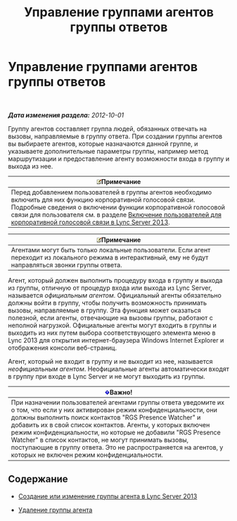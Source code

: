 ﻿---
title: Управление группами агентов группы ответов
TOCTitle: Управление группами агентов группы ответов
ms:assetid: 36084cdc-38f1-4c45-922f-f81c7e86210c
ms:mtpsurl: https://technet.microsoft.com/ru-ru/library/Gg520976(v=OCS.15)
ms:contentKeyID: 49309417
ms.date: 05/19/2016
mtps_version: v=OCS.15
ms.translationtype: HT
---

# Управление группами агентов группы ответов

 

_**Дата изменения раздела:** 2012-10-01_

Группу агентов составляет группа людей, обязанных отвечать на вызовы, направляемые в группу ответа. При создании группы агентов вы выбираете агентов, которые назначаются данной группе, и указываете дополнительные параметры группы, например метод маршрутизации и предоставление агенту возможности входа в группу и выхода из нее.

<table>
<thead>
<tr class="header">
<th><img src="images/Gg398412.note(OCS.15).gif" title="note" alt="note" />Примечание</th>
</tr>
</thead>
<tbody>
<tr class="odd">
<td>Перед добавлением пользователей в группы агентов необходимо включить для них функцию корпоративной голосовой связи. Подробные сведения о включении функции корпоративной голосовой связи для пользователя см. в разделе <a href="lync-server-2013-enable-users-for-enterprise-voice.md">Включение пользователей для корпоративной голосовой связи в Lync Server 2013</a>.</td>
</tr>
</tbody>
</table>


<table>
<thead>
<tr class="header">
<th><img src="images/Gg398412.note(OCS.15).gif" title="note" alt="note" />Примечание</th>
</tr>
</thead>
<tbody>
<tr class="odd">
<td>Агентами могут быть только локальные пользователи. Если агент переходит из локального режима в интерактивный, ему не будут направляться звонки группы ответа.</td>
</tr>
</tbody>
</table>


Агент, который должен выполнить процедуру входа в группу и выхода из группы, отличную от процедур входа или выхода из Lync Server, называется *официальным агентом*. Официальный агенты обязательно должны войти в группу, чтобы получить возможность принимать вызовы, направляемые в группу. Эта функция может оказаться полезной, если агенты, отвечающие на вызовы группы, работают с неполной нагрузкой. Официальные агенты могут входить в группы и выходить из них путем выбора соответствующего элемента меню в Lync 2013 для открытия интернет-браузера Windows Internet Explorer и отображения консоли веб-страниц.

Агент, который не входит в группу и не выходит из нее, называется *неофициальным агентом*. Неофициальные агенты автоматически входят в группу при входе в Lync Server и не могут выходить из группы.

<table>
<thead>
<tr class="header">
<th><img src="images/JJ618369.important(OCS.15).gif" title="important" alt="important" />Важно!</th>
</tr>
</thead>
<tbody>
<tr class="odd">
<td>При назначении пользователей агентами группы ответа уведомите их о том, что если у них активирован режим конфиденциальности, они должны выполнить поиск контактов &quot;RGS Presence Watcher&quot; и добавить их в свой список контактов. Агенты, у которых включен режим конфиденциальности, но которые не добавили &quot;RGS Presence Watcher&quot; в список контактов, не могут принимать вызовы, поступающие в группу ответа. Это не распространяется на агентов, у которых не включен режим конфиденциальности.</td>
</tr>
</tbody>
</table>


## Содержание

  - [Создание или изменение группы агента в Lync Server 2013](lync-server-2013-create-or-modify-an-agent-group.md)

  - [Удаление группы агента](lync-server-2013-delete-an-agent-group.md)

